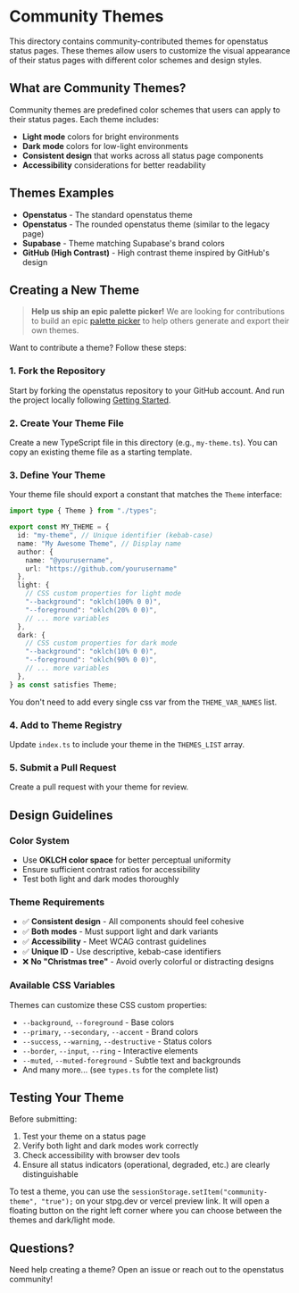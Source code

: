 # Community Themes

This directory contains community-contributed themes for openstatus status pages. These themes allow users to customize the visual appearance of their status pages with different color schemes and design styles.

## What are Community Themes?

Community themes are predefined color schemes that users can apply to their status pages. Each theme includes:
- **Light mode** colors for bright environments
- **Dark mode** colors for low-light environments  
- **Consistent design** that works across all status page components
- **Accessibility** considerations for better readability

## Themes Examples

- **Openstatus** - The standard openstatus theme
- **Openstatus** - The rounded openstatus theme (similar to the legacy page)
- **Supabase** - Theme matching Supabase's brand colors
- **GitHub (High Contrast)** - High contrast theme inspired by GitHub's design

## Creating a New Theme

> **Help us ship an epic palette picker!**
> We are looking for contributions to build an epic [palette picker](https://github.com/openstatusHQ/openstatus/blob/main/apps/status-page/src/components/themes/theme-palette-picker.tsx) to help others generate and export their own themes.

Want to contribute a theme? Follow these steps:

### 1. Fork the Repository
Start by forking the openstatus repository to your GitHub account. And run the project locally following [Getting Started](https://github.com/openstatusHQ/openstatus?tab=readme-ov-file#getting-started-).

### 2. Create Your Theme File
Create a new TypeScript file in this directory (e.g., `my-theme.ts`). You can copy an existing theme file as a starting template.

### 3. Define Your Theme
Your theme file should export a constant that matches the `Theme` interface:

```typescript
import type { Theme } from "./types";

export const MY_THEME = {
  id: "my-theme", // Unique identifier (kebab-case)
  name: "My Awesome Theme", // Display name
  author: { 
    name: "@yourusername", 
    url: "https://github.com/yourusername" 
  },
  light: {
    // CSS custom properties for light mode
    "--background": "oklch(100% 0 0)",
    "--foreground": "oklch(20% 0 0)",
    // ... more variables
  },
  dark: {
    // CSS custom properties for dark mode
    "--background": "oklch(10% 0 0)",
    "--foreground": "oklch(90% 0 0)",
    // ... more variables
  },
} as const satisfies Theme;
```

You don't need to add every single css var from the `THEME_VAR_NAMES` list.

### 4. Add to Theme Registry
Update `index.ts` to include your theme in the `THEMES_LIST` array.

### 5. Submit a Pull Request
Create a pull request with your theme for review.

## Design Guidelines

### Color System
- Use **OKLCH color space** for better perceptual uniformity
- Ensure sufficient contrast ratios for accessibility
- Test both light and dark modes thoroughly

### Theme Requirements
- ✅ **Consistent design** - All components should feel cohesive
- ✅ **Both modes** - Must support light and dark variants
- ✅ **Accessibility** - Meet WCAG contrast guidelines
- ✅ **Unique ID** - Use descriptive, kebab-case identifiers
- ❌ **No "Christmas tree"** - Avoid overly colorful or distracting designs

### Available CSS Variables
Themes can customize these CSS custom properties:
- `--background`, `--foreground` - Base colors
- `--primary`, `--secondary`, `--accent` - Brand colors  
- `--success`, `--warning`, `--destructive` - Status colors
- `--border`, `--input`, `--ring` - Interactive elements
- `--muted`, `--muted-foreground` - Subtle text and backgrounds
- And many more... (see `types.ts` for the complete list)

## Testing Your Theme

Before submitting:
1. Test your theme on a status page
2. Verify both light and dark modes work correctly
3. Check accessibility with browser dev tools
4. Ensure all status indicators (operational, degraded, etc.) are clearly distinguishable

To test a theme, you can use the `sessionStorage.setItem("community-theme", "true");` on your stpg.dev or vercel preview link. It will open a floating button on the right left corner where you can choose between the themes and dark/light mode.

## Questions?

Need help creating a theme? Open an issue or reach out to the openstatus community!